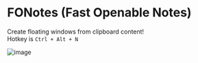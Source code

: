 # FONotes (Fast Openable Notes)
Create floating windows from clipboard content!<br>
Hotkey is `Ctrl + Alt + N`

![image](https://github.com/MeexReay/stknts/assets/127148610/fae1e7b4-d418-49ba-8060-4977d3758055)
